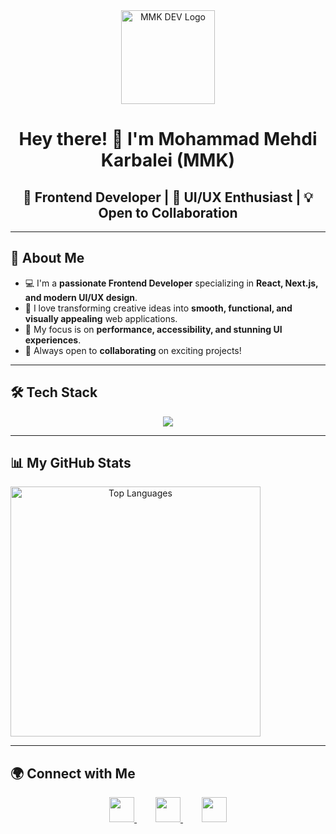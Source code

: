 <div align="center">
  <img src="./logo.png" alt="MMK DEV Logo" width="150px" />
</div>

<h1 align="center">Hey there! 👋 I'm Mohammad Mehdi Karbalei (MMK)</h1>

<h2 align="center">🚀 Frontend Developer | 🎨 UI/UX Enthusiast | 💡 Open to Collaboration</h2>

---

## 📌 About Me  
- 💻 I'm a **passionate Frontend Developer** specializing in **React, Next.js, and modern UI/UX design**.  
- 🎨 I love transforming creative ideas into **smooth, functional, and visually appealing** web applications.  
- 📌 My focus is on **performance, accessibility, and stunning UI experiences**.  
- 🤝 Always open to **collaborating** on exciting projects!  

---

## 🛠️ Tech Stack
<p align="center">
  <img src="https://skillicons.dev/icons?i=react,nextjs,typescript,js,tailwind,figma,html,css,bootstrap,redux,git,github,cpp" />
</p>

---

## 📊 My GitHub Stats  
<a href="https://github.com/mmk4-81" align="center">
  <img width="400" src="https://github-readme-stats.vercel.app/api/top-langs/?username=mmk4-81&langs_count=10&title_color=0891b2&text_color=ffffff&icon_color=0891b2&bg_color=1c1917&hide_border=true&locale=en&custom_title=Top%20Languages" alt="Top Languages" />
</a>

---

## 🌍 Connect with Me  
<p align="center">
  <a href="https://instagram.com/mmk4.official" style="margin-right: 15px;">
    <img src="https://skillicons.dev/icons?i=instagram" width="40px">
  </a>
  <a href="https://t.me/mmk4_81" style="margin: 0 15px;">
    <img src="https://cdn.jsdelivr.net/npm/simple-icons@v4/icons/telegram.svg" width="40px">
  </a>
  <a href="https://www.linkedin.com/in/mmkarbalaei" style="margin-left: 15px;">
    <img src="https://skillicons.dev/icons?i=linkedin" width="40px">
  </a>
</p>
